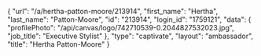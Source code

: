{
    "url": "\/a\/hertha-patton-moore\/213914",
    "first_name": "Hertha",
    "last_name": "Patton-Moore",
    "id": "213914",
    "login_id": "1759121",
    "data": {
        "profilePhoto": "\/api\/canvas\/logo\/742710539-0.2044827532023.jpg",
        "job_title": "Executive Stylist"
    },
    "type": "captivate",
    "layout": "ambassador",
    "title": "Hertha Patton-Moore"
}